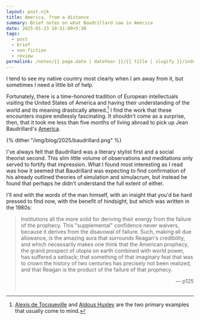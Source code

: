 ```yaml
---
layout: post.njk
title: America, from a distance
summary: Brief notes on what Baudrillard saw in America
date: 2025-01-23 10:51:00+5:30
tags:
  - post
  - brief
  - non-fiction
  - review
permalink: /notes/{{ page.date | dateYear }}/{{ title | slugify }}/index.html
---
```


I tend to see my native country most clearly when I am away from it, but sometimes I need a little bit of help.

Fortunately, there is a time-honored tradition of European intellectuals visiting the United States of America and having their understanding of the world and its meaning drastically altered.[^1] I find the work that these encounters inspire endlessly fascinating. It shouldn't come as a surprise, then, that it took me less than five months of living abroad to pick up Jean Baudrillard's [America](https://openlibrary.org/books/OL2196791M/America).

{% dither "/img/blog/2025/baudrillard.png" %}

I've always felt that Baudrillard was a literary stylist first and a social theorist second. This slim little volume of observations and meditations only served to fortify that impression. What I found most interesting as I read was how it seemed that Baudrillard was expecting to find confirmation of his already outlined theories of simulation and simulacrum, but instead he found that perhaps he didn't understand the full extent of either.

I'll end with the words of the man himself, with an insight that you'd be hard pressed to find now, with the benefit of hindsight, but which was written in the 1980s:

> Institutions all the more solid for deriving their energy from the failure of the prophecy. This "supplemental" confidence never waivers, because it derives from the disavowal of failure. Such, making all due allowance, is the amazing aura that surrounds Reagan's credibility, and which necessarily makes one think that the American prophecy, the grand prospect of utopia on earth combined with world power, has suffered a setback; that something of that imaginary feat that was to crown the history of two centuries has precisely not been realized, and that Reagan is the product of the failure of that prophecy.
>
> <div align=right>— p125</div></br>

[^1]: [Alexis de Tocqueville](https://en.wikipedia.org/wiki/Democracy_in_America) and [Aldous Huxley](https://en.wikipedia.org/wiki/Brave_New_World#:~:text=An%20early%20trip%20to%20the%20United%20States%20gave%20Brave%20New%20World%20much%20of%20its%20character.%20Huxley%20was%20outraged%20by%20the%20culture%20of%20youth%2C%20commercial%20cheeriness%2C%20sexual%20promiscuity%20and%20the%20inward-looking%20nature%20of%20many%20Americans%3B%20he%20had%20also%20found%20the%20book%20My%20Life%20and%20Work%20by%20Henry%20Ford%20on%20the%20boat%20to%20America%20and%20he%20saw%20the%20book's%20principles%20applied%20in%20everything%20he%20encountered%20after%20leaving%20San%20Francisco.) are the two primary examples that usually come to mind.
